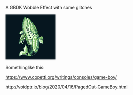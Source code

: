 A GBDK Wobble Effect with some glitches

![Shitty Wobble](https://raw.githubusercontent.com/sttng/gb-stuff/main/wobble/wobble.gif)

Somethinglike this:

https://www.copetti.org/writings/consoles/game-boy/

http://voidptr.io/blog/2020/04/16/PagedOut-GameBoy.html

